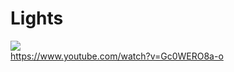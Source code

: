 # Lights
<img src="https://github.com/shinn716/Lights-dynamic/blob/master/Snipaste_2020-05-30_14-41-25.png" /></a>  
https://www.youtube.com/watch?v=Gc0WERO8a-o
